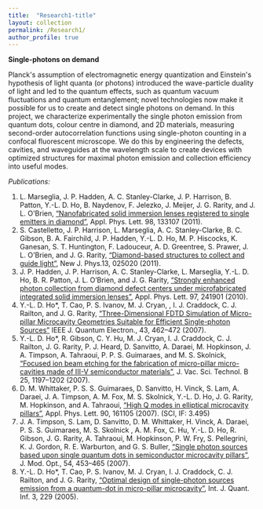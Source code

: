 ```yaml
---
title:  "Research1-title"
layout: collection
permalink: /Research1/
author_profile: true
---
```


**Single-photons on demand**

Planck's assumption of electromagnetic energy quantization and Einstein's hypothesis of light quanta (or photons) introduced the wave-particle duality of light and led to the quantum effects, such as quantum vacuum fluctuations and quantum entanglement; novel technologies now make it possible for us to create and detect single photons on demand. In this project, we characterize experimentally the single photon emission from quantum dots, colour centre in diamond, and 2D materials, measuring second-order autocorrelation functions using single-photon counting in a confocal fluorescent microscope. We do this by engineering the defects, cavities, and waveguides at the wavelength scale to create devices with optimized structures for maximal photon emission and collection efficiency into useful modes. 

*Publications:*

1. L. Marseglia, J. P. Hadden, A. C. Stanley-Clarke, J. P. Harrison, B. Patton, Y.-L. D. Ho, B. Naydenov, F. Jelezko, J. Meijer, J. G. Rarity, and J. L. O'Brien, [“Nanofabricated solid immersion lenses registered to single emitters in diamond”](https://doi.org/10.1063/1.3573870), Appl. Phys. Lett. 98, 133107 (2011).
1. S. Castelletto, J. P. Harrison, L. Marseglia, A. C. Stanley-Clarke, B. C. Gibson, B. A. Fairchild, J. P. Hadden, Y.-L. D. Ho, M. P. Hiscocks, K. Ganesan, S. T. Huntington, F. Ladouceur, A. D. Greentree, S. Prawer, J. L. O'Brien, and J. G. Rarity, [“Diamond-based structures to collect and guide light”](https://doi.org/10.1088/1367-2630/13/2/025020), New J. Phys.13, 025020 (2011).
1. J. P. Hadden, J. P. Harrison, A. C. Stanley-Clarke, L. Marseglia, Y.-L. D. Ho, B. R. Patton, J. L. O’Brien, and J. G. Rarity, [“Strongly enhanced photon collection from diamond defect centers under microfabricated integrated solid immersion lenses”](https://doi.org/10.1063/1.3519847), Appl. Phys. Lett. 97, 241901 (2010).
1. Y.-L. D. Ho*, T. Cao, P. S. Ivanov, M. J. Cryan, , I. J. Craddock, C. J. Railton, and J. G. Rarity, [“Three-Dimensional FDTD Simulation of Micro-pillar Microcavity Geometries Suitable for Efficient Single-photon Sources”](https://doi.org/10.1109/JQE.2007.897905) IEEE J. Quantum Electron., 43, 462–472 (2007).
1. Y.-L. D. Ho*, R. Gibson, C. Y. Hu, M. J. Cryan, I. J. Craddock, C. J. Railton, J. G. Rarity, P. J. Heard, D. Sanvitto, A. Daraei, M. Hopkinson, J. A. Timpson, A. Tahraoui, P. P. S. Guimaraes, and M. S. Skolnick, [“Focused ion beam etching for the fabrication of micro-pillar micro-cavities made of III-V semiconductor materials”](https://doi.org/10.1116/1.2749528), J. Vac. Sci. Technol. B 25, 1197–1202 (2007).
1. D. M. Whittaker, P. S. S. Guimaraes, D. Sanvitto, H. Vinck, S. Lam, A. Daraei, J. A. Timpson, A. M. Fox, M. S. Skolnick, Y.-L. D. Ho, J. G. Rarity, M. Hopkinson, and A. Tahraoui, [“High Q modes in elliptical microcavity pillars”](https://doi.org/10.1063/1.2722683), Appl. Phys. Lett. 90, 161105 (2007). (SCI, IF: 3.495)
1. J. A. Timpson, S. Lam, D. Sanvitto, D. M. Whittaker, H. Vinck, A. Daraei, P. S. S. Guimaraes, M. S. Skolnick , A. M. Fox, C. Hu, Y.-L. D. Ho, R. Gibson, J. G. Rarity, A. Tahraoui, M. Hopkinson, P. W. Fry, S. Pellegrini, K. J. Gordon, R. E. Warburton, and G. S. Buller, [“Single photon sources based upon single quantum dots in semiconductor microcavity pillars”](https://doi.org/10.1080/09500340600785055), J. Mod. Opt., 54, 453–465 (2007).
1. Y.-L. D. Ho*, T. Cao, P. S. Ivanov, M. J. Cryan, I. J. Craddock, C. J. Railton, and J. G. Rarity, [“Optimal design of single-photon sources emission from a quantum-dot in micro-pillar microcavity”](https://doi.org/10.1142/S0219749905001419), Int. J. Quant. Inf. 3, 229 (2005).
